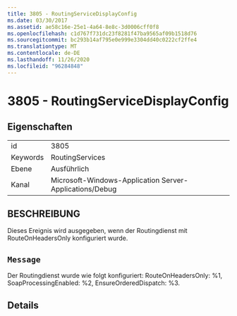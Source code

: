 ```yaml
---
title: 3805 - RoutingServiceDisplayConfig
ms.date: 03/30/2017
ms.assetid: ae58c16e-25e1-4a64-8e8c-3d0006cff0f8
ms.openlocfilehash: c1d767f731dc23f8281f47ba9565af09b1518d76
ms.sourcegitcommit: bc293b14af795e0e999e3304dd40c0222cf2ffe4
ms.translationtype: MT
ms.contentlocale: de-DE
ms.lasthandoff: 11/26/2020
ms.locfileid: "96284848"
---
```

# <a name="3805---routingservicedisplayconfig"></a>3805 - RoutingServiceDisplayConfig

## <a name="properties"></a>Eigenschaften  
  
|||  
|-|-|  
|id|3805|  
|Keywords|RoutingServices|  
|Ebene|Ausführlich|  
|Kanal|Microsoft-Windows-Application Server-Applications/Debug|  
  
## <a name="description"></a>BESCHREIBUNG  

 Dieses Ereignis wird ausgegeben, wenn der Routingdienst mit RouteOnHeadersOnly konfiguriert wurde.  
  
## <a name="message"></a>`Message`  

 Der Routingdienst wurde wie folgt konfiguriert: RouteOnHeadersOnly: %1, SoapProcessingEnabled: %2, EnsureOrderedDispatch: %3.  
  
## <a name="details"></a>Details
